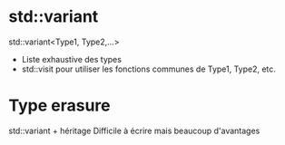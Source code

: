 # std::variant
std::variant<Type1, Type2,...>

- Liste exhaustive des types
- std::visit pour utiliser les fonctions communes de Type1, Type2, etc.

# Type erasure
std::variant + héritage
Difficile à écrire mais beaucoup d'avantages
